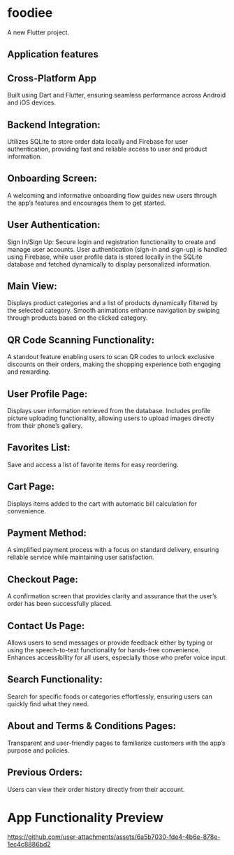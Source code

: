 # foodiee

A new Flutter project.

## Application features

## Cross-Platform App
Built using Dart and Flutter, ensuring seamless performance across Android and iOS devices.

## Backend Integration: 
Utilizes SQLite to store order data locally and Firebase for user authentication, providing fast and reliable access to user and product information.

## Onboarding Screen: 
A welcoming and informative onboarding flow guides new users through the app’s features and encourages them to get started.

## User Authentication:
Sign In/Sign Up: Secure login and registration functionality to create and manage user accounts.
User authentication (sign-in and sign-up) is handled using Firebase, while user profile data is stored locally in the SQLite database and fetched dynamically to display personalized information.

## Main View:
Displays product categories and a list of products dynamically filtered by the selected category.
Smooth animations enhance navigation by swiping through products based on the clicked category.

## QR Code Scanning Functionality:
A standout feature enabling users to scan QR codes to unlock exclusive discounts on their orders, making the shopping experience both engaging and rewarding.

## User Profile Page:
Displays user information retrieved from the database.
Includes profile picture uploading functionality, allowing users to upload images directly from their phone’s gallery.

## Favorites List:
Save and access a list of favorite items for easy reordering.

## Cart Page:
Displays items added to the cart with automatic bill calculation for convenience.

## Payment Method:
A simplified payment process with a focus on standard delivery, ensuring reliable service while maintaining user satisfaction.

## Checkout Page:
A confirmation screen that provides clarity and assurance that the user’s order has been successfully placed.

## Contact Us Page:
Allows users to send messages or provide feedback either by typing or using the speech-to-text functionality for hands-free convenience.
Enhances accessibility for all users, especially those who prefer voice input.

## Search Functionality:
Search for specific foods or categories effortlessly, ensuring users can quickly find what they need.

## About and Terms & Conditions Pages:
Transparent and user-friendly pages to familiarize customers with the app’s purpose and policies.

## Previous Orders:
Users can view their order history directly from their account.

# App Functionality Preview


https://github.com/user-attachments/assets/6a5b7030-fde4-4b6e-878e-1ec4c8886bd2


